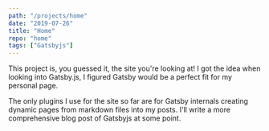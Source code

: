 ```yaml
---
path: "/projects/home"
date: "2019-07-26"
title: "Home"
repo: "home"
tags: ["Gatsbyjs"]
---
```


This project is, you guessed it, the site you're looking at! I got the idea when looking into Gatsby.js, I figured Gatsby would be a perfect fit for my personal page.

The only plugins I use for the site so far are for Gatsby internals creating dynamic pages from markdown files into my posts. I'll write a more comprehensive blog post of Gatsbyjs at some point.